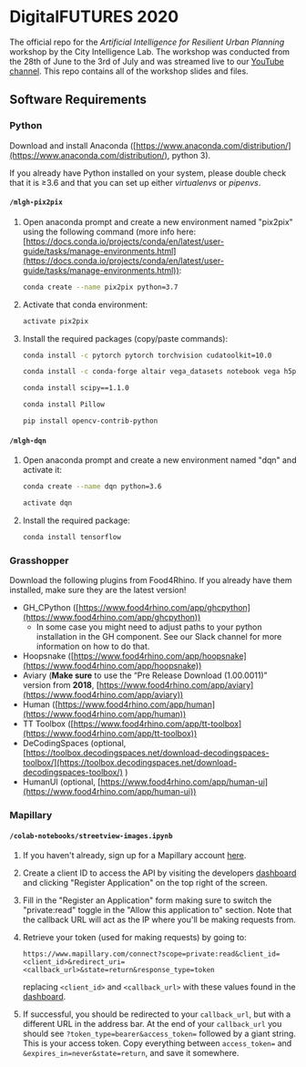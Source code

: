 # DigitalFUTURES 2020

The official repo for the _Artificial Intelligence for Resilient Urban Planning_ workshop by the City Intelligence Lab. The workshop was conducted from the 28th of June to the 3rd of July and was streamed live to our [YouTube channel](https://www.youtube.com/playlist?list=PLmEjjLGXj_meytRKhNccd_m5z6UUpsqM8). This repo contains all of the workshop slides and files.

## Software Requirements

### Python

Download and install Anaconda ([https://www.anaconda.com/distribution/](https://www.anaconda.com/distribution/), python 3).

If you already have Python installed on your system, please double check that it is ≥3.6 and that you can set up either *virtualenvs* or *pipenvs*.

#### `/mlgh-pix2pix`

1. Open anaconda prompt and create a new environment named "pix2pix" using the following command (more info here: [https://docs.conda.io/projects/conda/en/latest/user-guide/tasks/manage-environments.html](https://docs.conda.io/projects/conda/en/latest/user-guide/tasks/manage-environments.html)):

    ```bash
    conda create --name pix2pix python=3.7
    ```

2. Activate that conda environment:

    ```bash
    activate pix2pix
    ```

3. Install the required packages (copy/paste commands):

    ```bash
    conda install -c pytorch pytorch torchvision cudatoolkit=10.0
    ```

    ```bash
    conda install -c conda-forge altair vega_datasets notebook vega h5py hdf5 imageio matplotlib seaborn pandas numpy networkx graphviz category_encoders feather-format scikit-learn scikit-image dominate visdom moviepy jsonpatch
    ```

    ```bash
    conda install scipy==1.1.0
    ```

    ```bash
    conda install Pillow
    ```

    ```bash
    pip install opencv-contrib-python
    ```

#### `/mlgh-dqn`

1. Open anaconda prompt and create a new environment named "dqn" and activate it:

    ```bash
    conda create --name dqn python=3.6
    ```

    ```bash
    activate dqn
    ```

2. Install the required package:

    ```bash
    conda install tensorflow
    ```

### Grasshopper

Download the following plugins from Food4Rhino. If you already have them installed, make sure they are the latest version!

- GH_CPython ([https://www.food4rhino.com/app/ghcpython](https://www.food4rhino.com/app/ghcpython))
    - In some case you might need to adjust paths to your python installation in the GH component. See our Slack channel for more information on how to do that.
- Hoopsnake ([https://www.food4rhino.com/app/hoopsnake](https://www.food4rhino.com/app/hoopsnake))
- Aviary (**Make sure** to use the “Pre Release Download (1.00.0011)” version from **2018**, [https://www.food4rhino.com/app/aviary](https://www.food4rhino.com/app/aviary))
- Human ([https://www.food4rhino.com/app/human](https://www.food4rhino.com/app/human))
- TT Toolbox ([https://www.food4rhino.com/app/tt-toolbox](https://www.food4rhino.com/app/tt-toolbox))
- DeCodingSpaces (optional, [https://toolbox.decodingspaces.net/download-decodingspaces-toolbox/](https://toolbox.decodingspaces.net/download-decodingspaces-toolbox/) )
- HumanUI (optional, [https://www.food4rhino.com/app/human-ui](https://www.food4rhino.com/app/human-ui))

### Mapillary

#### `/colab-notebooks/streetview-images.ipynb`

1. If you haven't already, sign up for a Mapillary account [here](https://www.mapillary.com/app/?signup=true).
2. Create a client ID to access the API by visiting the developers [dashboard](https://www.mapillary.com/dashboard/developers) and clicking "Register Application" on the top right of the screen.
3. Fill in the "Register an Application" form making sure to switch the "private:read" toggle in the "Allow this application to" section. Note that the callback URL will act as the IP where you'll be making requests from. 
4. Retrieve your token (used for making requests) by going to:

    `https://www.mapillary.com/connect?scope=private:read&client_id=<client_id>&redirect_uri=<callback_url>&state=return&response_type=token`

    replacing `<client_id>` and `<callback_url>` with these values found in the [dashboard](https://www.mapillary.com/dashboard/developers). 

5. If successful, you should be redirected to your `callback_url`, but with a different URL in the address bar. At the end of your `callback_url` you should see `?token_type=bearer&access_token=` followed by a giant string. This is your access token. Copy everything between `access_token=` and `&expires_in=never&state=return`, and save it somewhere.

